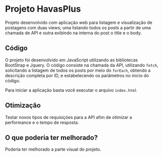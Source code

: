 # Projeto HavasPlus

Projeto desenvolvido com aplicação web para listagem e visualização de postagens com duas views; uma listando todos os posts a partir de uma chamada de API e outra exibindo na interna do post o title e o body.

## Código
O projeto foi desenvolvido em JavaScript utilizando as bibliotecas BootStrap e Jquery. O código consiste na chamada da API, utilizando ```fetch```, solicitando a listagem de todos os posts por meio do ```forEach```, obtendo a descrição completa por ID, e estabelecendo os parâmetros no inicio do código.  

Para iniciar a aplicação basta você executar o arquivo ```index.html```

## Otimização

Testar novos tipos de requisições para a API afim de otimizar a performance e o tempo de resposta.

## O que poderia ter melhorado?

Poderia ter melhorado a parte visual do projeto. 

